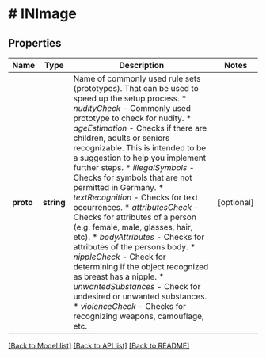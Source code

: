 # # INImage

## Properties

Name | Type | Description | Notes
------------ | ------------- | ------------- | -------------
**proto** | **string** | Name of commonly used rule sets (prototypes). That can be used to speed up the setup process. * _nudityCheck_ - Commonly used prototype to check for nudity. * _ageEstimation_ - Checks if there are children, adults or seniors recognizable. This is intended to be a suggestion to help you implement further steps. * _illegalSymbols_ - Checks for symbols that are not permitted in Germany. * _textRecognition_ - Checks for text occurrences. * _attributesCheck_ - Checks for attributes of a person (e.g. female, male, glasses, hair, etc). * _bodyAttributes_ - Checks for attributes of the persons body. * _nippleCheck_ - Check for determining if the object recognized as breast has a nipple. * _unwantedSubstances_ - Check for undesired or unwanted substances. * _violenceCheck_ - Checks for recognizing weapons, camouflage, etc. | [optional] 

[[Back to Model list]](../../README.md#documentation-for-models) [[Back to API list]](../../README.md#documentation-for-api-endpoints) [[Back to README]](../../README.md)


